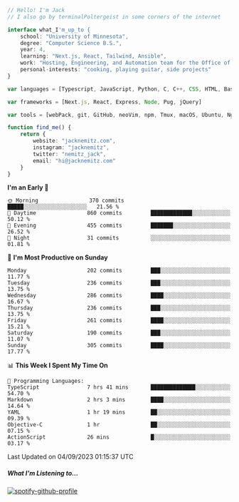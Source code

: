 ```typescript
// Hello! I'm Jack
// I also go by terminalPoltergeist in some corners of the internet

interface what_I'm_up_to {
    school: "University of Minnesota",
    degree: "Computer Science B.S.",
    year: 4,
    learning: "Next.js, React, Tailwind, Ansible",
    work: "Hosting, Engineering, and Automation team for the Office of Information Technology at UMN",
    personal-interests: "cooking, playing guitar, side projects"
}

var languages = [Typescript, JavaScript, Python, C, C++, CSS, HTML, Bash, VimScript]

var frameworks = [Next.js, React, Express, Node, Pug, jQuery]

var tools = [webPack, git, GitHub, neoVim, npm, Tmux, macOS, Ubuntu, Nginx, Ansible, Cloudflare, DigitalOcean]

function find_me() {
    return {
        website: "jacknemitz.com",
        instagram: "jacknemitz",
        twitter: "nemitz_jack",
        email: "hi@jacknemitz.com"
    }
}
```

<!--START_SECTION:waka-->
**I'm an Early 🐤** 

```text
🌞 Morning                370 commits         █████░░░░░░░░░░░░░░░░░░░░   21.56 % 
🌆 Daytime                860 commits         █████████████░░░░░░░░░░░░   50.12 % 
🌃 Evening                455 commits         ███████░░░░░░░░░░░░░░░░░░   26.52 % 
🌙 Night                  31 commits          ░░░░░░░░░░░░░░░░░░░░░░░░░   01.81 % 
```
📅 **I'm Most Productive on Sunday** 

```text
Monday                   202 commits         ███░░░░░░░░░░░░░░░░░░░░░░   11.77 % 
Tuesday                  236 commits         ███░░░░░░░░░░░░░░░░░░░░░░   13.75 % 
Wednesday                286 commits         ████░░░░░░░░░░░░░░░░░░░░░   16.67 % 
Thursday                 236 commits         ███░░░░░░░░░░░░░░░░░░░░░░   13.75 % 
Friday                   261 commits         ████░░░░░░░░░░░░░░░░░░░░░   15.21 % 
Saturday                 190 commits         ███░░░░░░░░░░░░░░░░░░░░░░   11.07 % 
Sunday                   305 commits         ████░░░░░░░░░░░░░░░░░░░░░   17.77 % 
```


📊 **This Week I Spent My Time On** 

```text
💬 Programming Languages: 
TypeScript               7 hrs 41 mins       ██████████████░░░░░░░░░░░   54.70 % 
Markdown                 2 hrs 3 mins        ████░░░░░░░░░░░░░░░░░░░░░   14.64 % 
YAML                     1 hr 19 mins        ██░░░░░░░░░░░░░░░░░░░░░░░   09.39 % 
Objective-C              1 hr                ██░░░░░░░░░░░░░░░░░░░░░░░   07.15 % 
ActionScript             26 mins             █░░░░░░░░░░░░░░░░░░░░░░░░   03.17 % 
```


 Last Updated on 04/09/2023 01:15:37 UTC
<!--END_SECTION:waka-->

##### What I'm Listening to...

[![spotify-github-profile](https://spotify-github-profile.vercel.app/api/view?uid=jack.nemitz&cover_image=true&show_offline=true&bar_color=53b14f&bar_color_cover=false&background_color=121212FF)](https://spotify-github-profile.vercel.app/api/view?uid=jack.nemitz&redirect=true)

